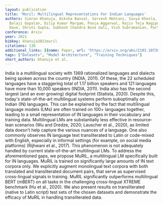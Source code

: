 ```yaml
---
layout: publication
title: 'Muril: Multilingual Representations For Indian Languages'
authors: Simran Khanuja, Diksha Bansal, Sarvesh Mehtani, Savya Khosla, Atreyee Dey,
  Balaji Gopalan, Dilip Kumar Margam, Pooja Aggarwal, Rajiv Teja Nagipogu, Shachi
  Dave, Shruti Gupta, Subhash Chandra Bose Gali, Vish Subramanian, Partha Talukdar
conference: Arxiv
year: 2021
bibkey: khanuja2021muril
citations: 138
additional_links: [{name: Paper, url: 'https://arxiv.org/abs/2103.10730'}]
tags: ["Datasets", "Model Architecture", "Training Techniques"]
short_authors: Khanuja et al.
---
```

India is a multilingual society with 1369 rationalized languages and dialects
being spoken across the country (INDIA, 2011). Of these, the 22 scheduled
languages have a staggering total of 1.17 billion speakers and 121 languages
have more than 10,000 speakers (INDIA, 2011). India also has the second largest
(and an ever growing) digital footprint (Statista, 2020). Despite this, today's
state-of-the-art multilingual systems perform suboptimally on Indian (IN)
languages. This can be explained by the fact that multilingual language models
(LMs) are often trained on 100+ languages together, leading to a small
representation of IN languages in their vocabulary and training data.
Multilingual LMs are substantially less effective in resource-lean scenarios
(Wu and Dredze, 2020; Lauscher et al., 2020), as limited data doesn't help
capture the various nuances of a language. One also commonly observes IN
language text transliterated to Latin or code-mixed with English, especially in
informal settings (for example, on social media platforms) (Rijhwani et al.,
2017). This phenomenon is not adequately handled by current state-of-the-art
multilingual LMs. To address the aforementioned gaps, we propose MuRIL, a
multilingual LM specifically built for IN languages. MuRIL is trained on
significantly large amounts of IN text corpora only. We explicitly augment
monolingual text corpora with both translated and transliterated document
pairs, that serve as supervised cross-lingual signals in training. MuRIL
significantly outperforms multilingual BERT (mBERT) on all tasks in the
challenging cross-lingual XTREME benchmark (Hu et al., 2020). We also present
results on transliterated (native to Latin script) test sets of the chosen
datasets and demonstrate the efficacy of MuRIL in handling transliterated data.
